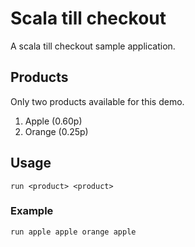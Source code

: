 # Scala till checkout
A scala till checkout sample application.

## Products
Only two products available for this demo.

1. Apple (0.60p)
2. Orange (0.25p)


## Usage
```
run <product> <product>
```
### Example
```
run apple apple orange apple
```